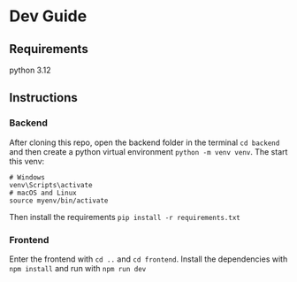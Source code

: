 # Dev Guide
## Requirements
python 3.12

## Instructions
### Backend
After cloning this repo, open the backend folder in the terminal `cd backend` and then create a python virtual environment `python -m venv venv`. The start this venv:
```
# Windows
venv\Scripts\activate
# macOS and Linux
source myenv/bin/activate
```

Then install the requirements `pip install -r requirements.txt`
### Frontend
Enter the frontend with `cd ..` and `cd frontend`. Install the dependencies with `npm install` and run with `npm run dev`
